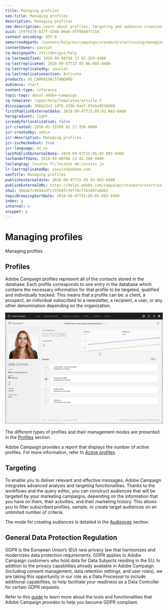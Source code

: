 ```yaml
---
title: Managing profiles 
seo-title: Managing profiles 
description: Managing profiles 
seo-description: Learn about profiles, targeting and audience creation in Campaign: send personalized messages, and access all your data to discover customer insights from both online and offline channels.
uuid: 259f937b-b27f-4346-86a6-dff0be9f7156
content-encoding: UTF-8
aemsrcnodepath: /content/help/en/campaign/standard/start/using/managing-profiles-
contentOwner: sauviat
cq-designpath: /etc/designs/help
cq-lastmodified: 2018-09-08T08 23 02.269-0400
cq-lastreplicated: 2018-09-07T15 05 06.604-0400
cq-lastreplicatedby: sauviat
cq-lastreplicationaction: Activate
products: SG_CAMPAIGN/STANDARD
audience: start
content-type: reference
topic-tags: about-adobe-campaign
cq-template: /apps/help/templates/article-3
discoiquuid: 306b2da3-1d7b-439b-8ae7-87e5e9516980
firstPublishExternalDate: 2018-09-07T15:05:03.083-0400
herogradient: light
isreadyforlocalization: false
jcr-created: 2018-03-15T09 01 17.956-0400
jcr-createdby: admin
jcr-description: Managing profiles 
jcr-ischeckedout: true
jcr-language: en_us
lastPublishExternalDate: 2018-09-07T15:05:03.083-0400
lochandoffdate: 2018-09-08T08 23 02.269-0400
loclangtag: locales fr;locales de;locales ja
lr-lastreplicatedby: sauviat@adobe.com
navTitle: Managing profiles 
publishexternaldate: 2018-09-07T15 05 03.083-0400
publishExternalURL: https://helpx.adobe.com/campaign/standard/start/using/managing-profiles-.html
sha1: 3b6ab7c8694adfc257b97cfd778cf7b346fa84b2
topicBrowsingSortDate: 2018-09-07T15:05:03.083-0400
index: y
internal: n
snippet: y
---
```


# Managing profiles 

Managing profiles

## Profiles

Adobe Campaign profiles represent all of the contacts stored in the database. Each profile corresponds to one entry in the database which contains the necessary information for that profile to be targeted, qualified and individually tracked. This means that a profile can be: a client, a prospect, an individual subscribed to a newsletter, a recipient, a user, or any other denomination depending on the organization.

![](assets/mkt_hist_view.png)

The different types of profiles and their management modes are presented in the [Profiles](../../audiences/using/about-profiles.md) section.

Adobe Campaign provides a report that displays the number of active profiles. For more information, refer to [Active profiles](../../audiences/using/active-profiles.md).

## Targeting

To enable you to deliver relevant and effective messages, Adobe Campaign integrates advanced analysis and targeting functionalities. Thanks to the workflows and the query editor, you can construct audiences that will be targeted by your marketing campaigns, depending on the information that you have on them, their activities, and their marketing history. This allows you to filter subscribed profiles, sample, or create target audiences on an unlimited number of criteria.

The mode for creating audiences is detailed in the [Audiences](../../audiences/using/creating-audiences.md) section.

## General Data Protection Regulation

GDPR is the European Union’s (EU) new privacy law that harmonizes and modernizes data protection requirements. GDPR applies to Adobe Campaign customers who hold data for Data Subjects residing in the EU. In addition to the privacy capabilities already available in Adobe Campaign (including consent management, data retention settings, and user roles), we are taking this opportunity in our role as a Data Processor to include additional capabilities, to help facilitate your readiness as a Data Controller for certain GDPR requests.

Refer to this [guide](https://docs.campaign.adobe.com/doc/standard/getting_started/en/ACS_GDPR.html) to learn more about the tools and functionalities that Adobe Campaign provides to help you become GDPR compliant.

